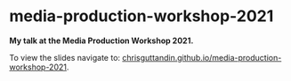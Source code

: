 # media-production-workshop-2021

**My talk at the Media Production Workshop 2021.**

To view the slides navigate to: [chrisguttandin.github.io/media-production-workshop-2021](https://chrisguttandin.github.io/media-production-workshop-2021).
